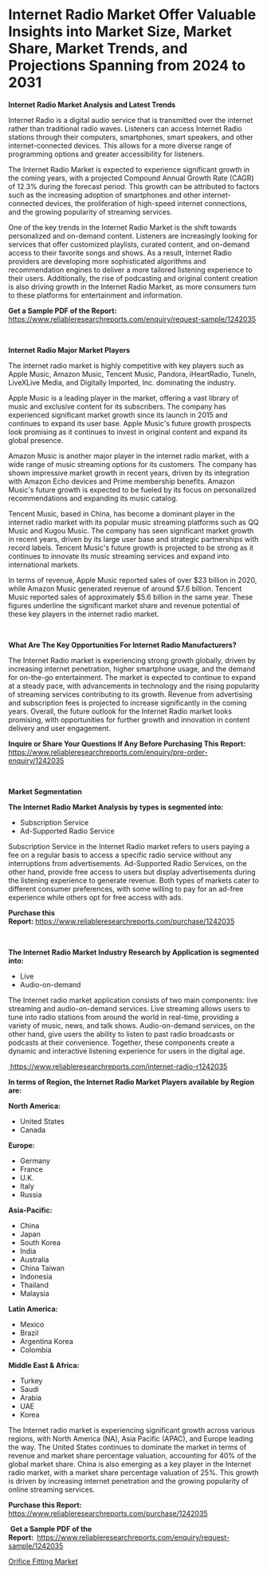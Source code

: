 <p><h1>Internet Radio Market Offer Valuable Insights into Market Size, Market Share, Market Trends, and Projections Spanning from 2024 to 2031</h1></p><p><strong>Internet Radio Market Analysis and Latest Trends</strong></p>
<p><p>Internet Radio is a digital audio service that is transmitted over the internet rather than traditional radio waves. Listeners can access Internet Radio stations through their computers, smartphones, smart speakers, and other internet-connected devices. This allows for a more diverse range of programming options and greater accessibility for listeners.</p><p>The Internet Radio Market is expected to experience significant growth in the coming years, with a projected Compound Annual Growth Rate (CAGR) of 12.3% during the forecast period. This growth can be attributed to factors such as the increasing adoption of smartphones and other internet-connected devices, the proliferation of high-speed internet connections, and the growing popularity of streaming services.</p><p>One of the key trends in the Internet Radio Market is the shift towards personalized and on-demand content. Listeners are increasingly looking for services that offer customized playlists, curated content, and on-demand access to their favorite songs and shows. As a result, Internet Radio providers are developing more sophisticated algorithms and recommendation engines to deliver a more tailored listening experience to their users. Additionally, the rise of podcasting and original content creation is also driving growth in the Internet Radio Market, as more consumers turn to these platforms for entertainment and information.</p></p>
<p><strong>Get a Sample PDF of the Report:&nbsp;</strong> <a href="https://www.reliableresearchreports.com/enquiry/request-sample/1242035">https://www.reliableresearchreports.com/enquiry/request-sample/1242035</a></p>
<p>&nbsp;</p>
<p><strong>Internet Radio Major Market Players</strong></p>
<p><p>The internet radio market is highly competitive with key players such as Apple Music, Amazon Music, Tencent Music, Pandora, iHeartRadio, TuneIn, LiveXLive Media, and Digitally Imported, Inc. dominating the industry. </p><p>Apple Music is a leading player in the market, offering a vast library of music and exclusive content for its subscribers. The company has experienced significant market growth since its launch in 2015 and continues to expand its user base. Apple Music's future growth prospects look promising as it continues to invest in original content and expand its global presence.</p><p>Amazon Music is another major player in the internet radio market, with a wide range of music streaming options for its customers. The company has shown impressive market growth in recent years, driven by its integration with Amazon Echo devices and Prime membership benefits. Amazon Music's future growth is expected to be fueled by its focus on personalized recommendations and expanding its music catalog.</p><p>Tencent Music, based in China, has become a dominant player in the internet radio market with its popular music streaming platforms such as QQ Music and Kugou Music. The company has seen significant market growth in recent years, driven by its large user base and strategic partnerships with record labels. Tencent Music's future growth is projected to be strong as it continues to innovate its music streaming services and expand into international markets.</p><p>In terms of revenue, Apple Music reported sales of over $23 billion in 2020, while Amazon Music generated revenue of around $7.6 billion. Tencent Music reported sales of approximately $5.6 billion in the same year. These figures underline the significant market share and revenue potential of these key players in the internet radio market.</p></p>
<p>&nbsp;</p>
<p><strong>What Are The Key Opportunities For Internet Radio Manufacturers?</strong></p>
<p><p>The Internet Radio market is experiencing strong growth globally, driven by increasing internet penetration, higher smartphone usage, and the demand for on-the-go entertainment. The market is expected to continue to expand at a steady pace, with advancements in technology and the rising popularity of streaming services contributing to its growth. Revenue from advertising and subscription fees is projected to increase significantly in the coming years. Overall, the future outlook for the Internet Radio market looks promising, with opportunities for further growth and innovation in content delivery and user engagement.</p></p>
<p><strong>Inquire or Share Your Questions If Any Before Purchasing This Report:</strong> <a href="https://www.reliableresearchreports.com/enquiry/pre-order-enquiry/1242035">https://www.reliableresearchreports.com/enquiry/pre-order-enquiry/1242035</a></p>
<p>&nbsp;</p>
<p><strong>Market Segmentation</strong></p>
<p><strong>The Internet Radio Market Analysis by types is segmented into:</strong></p>
<p><ul><li>Subscription Service</li><li>Ad-Supported Radio Service</li></ul></p>
<p><p>Subscription Service in the Internet Radio market refers to users paying a fee on a regular basis to access a specific radio service without any interruptions from advertisements. Ad-Supported Radio Services, on the other hand, provide free access to users but display advertisements during the listening experience to generate revenue. Both types of markets cater to different consumer preferences, with some willing to pay for an ad-free experience while others opt for free access with ads.</p></p>
<p><strong>Purchase this Report:&nbsp;</strong><a href="https://www.reliableresearchreports.com/purchase/1242035">https://www.reliableresearchreports.com/purchase/1242035</a></p>
<p>&nbsp;</p>
<p><strong>The Internet Radio Market Industry Research by Application is segmented into:</strong></p>
<p><ul><li>Live</li><li>Audio-on-demand</li></ul></p>
<p><p>The Internet radio market application consists of two main components: live streaming and audio-on-demand services. Live streaming allows users to tune into radio stations from around the world in real-time, providing a variety of music, news, and talk shows. Audio-on-demand services, on the other hand, give users the ability to listen to past radio broadcasts or podcasts at their convenience. Together, these components create a dynamic and interactive listening experience for users in the digital age.</p></p>
<p><a href="https://www.reliableresearchreports.com/internet-radio-r1242035">&nbsp;https://www.reliableresearchreports.com/internet-radio-r1242035</a></p>
<p><strong>In terms of Region, the Internet Radio Market Players available by Region are:</strong></p>
<p>
    <p> <strong> North America: </strong>
        <ul>
            <li>United States</li>
            <li>Canada</li>
        </ul>
        </p> 
    <p> <strong> Europe: </strong>
        <ul>
            <li>Germany</li>
            <li>France</li>
            <li>U.K.</li>
            <li>Italy</li>
            <li>Russia</li>
        </ul>
        </p> 
    <p> <strong> Asia-Pacific: </strong>
        <ul>
            <li>China</li>
            <li>Japan</li>
            <li>South Korea</li>
            <li>India</li>
            <li>Australia</li>
            <li>China Taiwan</li>
            <li>Indonesia</li>
            <li>Thailand</li>
            <li>Malaysia</li>
        </ul>
        </p> 
    <p> <strong> Latin America: </strong>
        <ul>
            <li>Mexico</li>
            <li>Brazil</li>
            <li>Argentina Korea</li>
            <li>Colombia</li>
        </ul>
        </p> 
    <p> <strong> Middle East & Africa: </strong>
        <ul>
            <li>Turkey</li>
            <li>Saudi</li>
            <li>Arabia</li>
            <li>UAE</li>
            <li>Korea</li>
        </ul>
    </p>
    </p>
<p><p>The Internet radio market is experiencing significant growth across various regions, with North America (NA), Asia Pacific (APAC), and Europe leading the way. The United States continues to dominate the market in terms of revenue and market share percentage valuation, accounting for 40% of the global market share. China is also emerging as a key player in the Internet radio market, with a market share percentage valuation of 25%. This growth is driven by increasing internet penetration and the growing popularity of online streaming services.</p></p>
<p><strong>Purchase this Report: </strong><a href="https://www.reliableresearchreports.com/purchase/1242035">https://www.reliableresearchreports.com/purchase/1242035</a></p>
<p>&nbsp;<strong>Get a Sample PDF of the Report:&nbsp;&nbsp;</strong><a href="https://www.reliableresearchreports.com/enquiry/request-sample/1242035">https://www.reliableresearchreports.com/enquiry/request-sample/1242035</a></p>
<p><strong></strong></p>
<p><p><a href="https://view.publitas.com/reportprime-1/orifice-fitting-market-size-share-trends-analysis-report-by-application-regional-outlook-competitive-strategies-and-segment-forecasts-2024-2031/">Orifice Fitting Market</a></p></p>